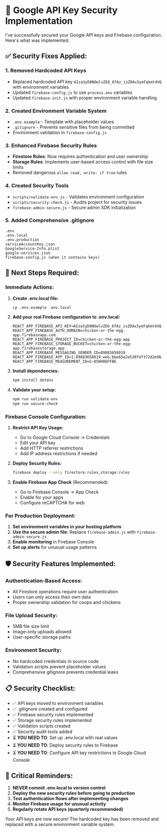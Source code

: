 # 🔐 Google API Key Security Implementation

I've successfully secured your Google API keys and Firebase configuration. Here's what was implemented:

## ✅ Security Fixes Applied:

### 1. **Removed Hardcoded API Keys**
- Replaced hardcoded API key `AIzaSyD8NOwlvZE6_6fAz_isZDAx5yeFqkmt4VQ` with environment variables
- Updated `firebase-config.js` to use `process.env` variables
- Updated `firebase-init.js` with proper environment variable handling

### 2. **Created Environment Variable System**
- `.env.example` - Template with placeholder values
- `.gitignore` - Prevents sensitive files from being committed
- Environment validation in `firebase-config.js`

### 3. **Enhanced Firebase Security Rules**
- **Firestore Rules**: Now requires authentication and user ownership
- **Storage Rules**: Implements user-based access control with file size limits
- Removed dangerous `allow read, write: if true` rules

### 4. **Created Security Tools**
- `scripts/validate-env.js` - Validates environment configuration
- `scripts/security-check.js` - Audits project for security issues
- `firebase-admin-secure.js` - Secure admin SDK initialization

### 5. **Added Comprehensive .gitignore**
```
.env
.env.local
.env.production
serviceAccountKey.json
GoogleService-Info.plist
google-services.json
firebase-config.js (when it contains keys)
```

## 🚀 Next Steps Required:

### Immediate Actions:
1. **Create .env.local file:**
   ```bash
   cp .env.example .env.local
   ```

2. **Add your real Firebase configuration to .env.local:**
   ```
   REACT_APP_FIREBASE_API_KEY=AIzaSyD8NOwlvZE6_6fAz_isZDAx5yeFqkmt4VQ
   REACT_APP_FIREBASE_AUTH_DOMAIN=chicken-or-the-egg-app.firebaseapp.com
   REACT_APP_FIREBASE_PROJECT_ID=chicken-or-the-egg-app
   REACT_APP_FIREBASE_STORAGE_BUCKET=chicken-or-the-egg-app.firebasestorage.app
   REACT_APP_FIREBASE_MESSAGING_SENDER_ID=89883658019
   REACT_APP_FIREBASE_APP_ID=1:89883658019:web:bbe65e2e538fdf372d2e96
   REACT_APP_FIREBASE_MEASUREMENT_ID=G-85HH0QFFBE
   ```

3. **Install dependencies:**
   ```bash
   npm install dotenv
   ```

4. **Validate your setup:**
   ```bash
   npm run validate-env
   npm run secure-check
   ```

### Firebase Console Configuration:

1. **Restrict API Key Usage:**
   - Go to Google Cloud Console → Credentials
   - Edit your API key
   - Add HTTP referrer restrictions
   - Add IP address restrictions if needed

2. **Deploy Security Rules:**
   ```bash
   firebase deploy --only firestore:rules,storage:rules
   ```

3. **Enable Firebase App Check** (Recommended):
   - Go to Firebase Console → App Check
   - Enable for your apps
   - Configure reCAPTCHA for web

### For Production Deployment:

1. **Set environment variables in your hosting platform**
2. **Use the secure admin file**: Replace `firebase-admin.js` with `firebase-admin-secure.js`
3. **Enable monitoring** in Firebase Console
4. **Set up alerts** for unusual usage patterns

## 🛡️ Security Features Implemented:

### Authentication-Based Access:
- All Firestore operations require user authentication
- Users can only access their own data
- Proper ownership validation for coops and chickens

### File Upload Security:
- 5MB file size limit
- Image-only uploads allowed
- User-specific storage paths

### Environment Security:
- No hardcoded credentials in source code
- Validation scripts prevent placeholder values
- Comprehensive gitignore prevents credential leaks

## 📋 Security Checklist:

- ✅ API keys moved to environment variables
- ✅ .gitignore created and configured
- ✅ Firebase security rules implemented
- ✅ Storage security rules implemented
- ✅ Validation scripts created
- ✅ Security audit tools added
- ⏳ **YOU NEED TO**: Set up .env.local with real values
- ⏳ **YOU NEED TO**: Deploy security rules to Firebase
- ⏳ **YOU NEED TO**: Configure API key restrictions in Google Cloud Console

## 🚨 Critical Reminders:

1. **NEVER commit .env.local to version control**
2. **Deploy the new security rules before going to production**
3. **Test authentication flows after implementing changes**
4. **Monitor Firebase usage for unusual activity**
5. **Regularly rotate API keys (quarterly recommended)**

Your API keys are now secure! The hardcoded key has been removed and replaced with a secure environment variable system.
